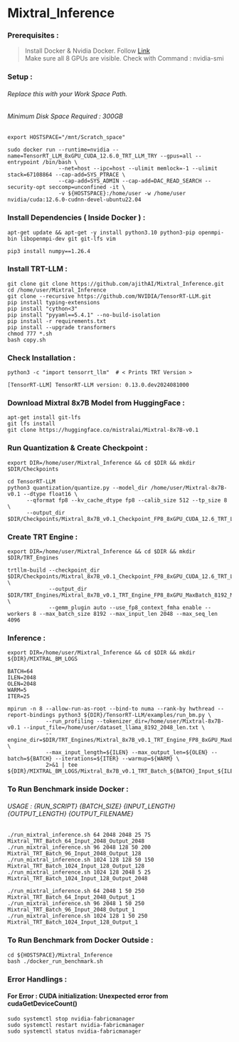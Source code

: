 # Mixtral_Inference

### Prerequisites : 
> Install Docker & Nvidia Docker. Follow [Link](https://docs.nvidia.com/datacenter/cloud-native/container-toolkit/latest/install-guide.html) </br>
> Make sure all 8 GPUs are visible. Check with Command : nvidia-smi 

### Setup : 

###### Replace this with your Work Space Path. 
###### Minimum Disk Space Required : 300GB
```
export HOSTSPACE="/mnt/Scratch_space"  
```
```
sudo docker run --runtime=nvidia --name=TensorRT_LLM_8xGPU_CUDA_12.6.0_TRT_LLM_TRY --gpus=all --entrypoint /bin/bash \
                --net=host --ipc=host --ulimit memlock=-1 --ulimit stack=67108864 --cap-add=SYS_PTRACE \
                --cap-add=SYS_ADMIN --cap-add=DAC_READ_SEARCH --security-opt seccomp=unconfined -it \
                -v ${HOSTSPACE}:/home/user -w /home/user nvidia/cuda:12.6.0-cudnn-devel-ubuntu22.04
```

### Install Dependencies ( Inside Docker ) : 

```
apt-get update && apt-get -y install python3.10 python3-pip openmpi-bin libopenmpi-dev git git-lfs vim
```
```
pip3 install numpy==1.26.4
```
### Install TRT-LLM : 
```
git clone git clone https://github.com/ajithAI/Mixtral_Inference.git
cd /home/user/Mixtral_Inference
git clone --recursive https://github.com/NVIDIA/TensorRT-LLM.git
pip install typing-extensions
pip install "cython<3"
pip install "pyyaml==5.4.1" --no-build-isolation
pip install -r requirements.txt
pip install --upgrade transformers
chmod 777 *.sh 
bash copy.sh 
```

### Check Installation : 

```
python3 -c "import tensorrt_llm"  # < Prints TRT Version >
```
```
[TensorRT-LLM] TensorRT-LLM version: 0.13.0.dev2024081000
```

### Download Mixtral 8x7B Model from HuggingFace : 

```
apt-get install git-lfs 
git lfs install 
git clone https://huggingface.co/mistralai/Mixtral-8x7B-v0.1
```

### Run Quantization & Create Checkpoint :
```
export DIR=/home/user/Mixtral_Inference && cd $DIR && mkdir $DIR/Checkpoints
```
```
cd TensorRT-LLM
python3 quantization/quantize.py --model_dir /home/user/Mixtral-8x7B-v0.1 --dtype float16 \
      --qformat fp8 --kv_cache_dtype fp8 --calib_size 512 --tp_size 8 \
      --output_dir $DIR/Checkpoints/Mixtral_8x7B_v0.1_Checkpoint_FP8_8xGPU_CUDA_12.6_TRT_LLM_0.13
```

### Create TRT Engine :

```
export DIR=/home/user/Mixtral_Inference && cd $DIR && mkdir $DIR/TRT_Engines
```
```
trtllm-build --checkpoint_dir $DIR/Checkpoints/Mixtral_8x7B_v0.1_Checkpoint_FP8_8xGPU_CUDA_12.6_TRT_LLM_0.13 \
             --output_dir $DIR/TRT_Engines/Mixtral_8x7B_v0.1_TRT_Engine_FP8_8xGPU_MaxBatch_8192_MaxSeqLen_4096_CUDA_12.6_TRT_LLM_0.13_TP_8 \
             --gemm_plugin auto --use_fp8_context_fmha enable --workers 8 --max_batch_size 8192 --max_input_len 2048 --max_seq_len 4096 
```
   

### Inference : 
```
export DIR=/home/user/Mixtral_Inference && cd $DIR && mkdir ${DIR}/MIXTRAL_BM_LOGS
```
```
BATCH=64
ILEN=2048
OLEN=2048
WARM=5
ITER=25
```
```
mpirun -n 8 --allow-run-as-root --bind-to numa --rank-by hwthread --report-bindings python3 ${DIR}/TensorRT-LLM/examples/run_bm.py \ 
            --run_profiling --tokenizer_dir=/home/user/Mixtral-8x7B-v0.1 --input_file=/home/user/dataset_llama_8192_2048_len.txt \
            --engine_dir=$DIR/TRT_Engines/Mixtral_8x7B_v0.1_TRT_Engine_FP8_8xGPU_MaxBatch_8192_MaxSeqLen_4096_CUDA_12.6_TRT_LLM_0.13_TP_8  \ 
            --max_input_length=${ILEN} --max_output_len=${OLEN} --batch=${BATCH} --iterations=${ITER} --warmup=${WARM} \ 
            2>&1 | tee ${DIR}/MIXTRAL_BM_LOGS/Mixtral_8x7B_v0.1_TRT_Batch_${BATCH}_Input_${ILEN}_Output_{OLEN}_RUN.txt
```

### To Run Benchmark inside Docker : 

###### USAGE : {RUN_SCRIPT}  {BATCH_SIZE}  {INPUT_LENGTH}  {OUTPUT_LENGTH}  {OUTPUT_FILENAME}

```
./run_mixtral_inference.sh 64 2048 2048 25 75 Mixtral_TRT_Batch_64_Input_2048_Output_2048
./run_mixtral_inference.sh 96 2048 128 50 200 Mixtral_TRT_Batch_96_Input_2048_Output_128
./run_mixtral_inference.sh 1024 128 128 50 150 Mixtral_TRT_Batch_1024_Input_128_Output_128
./run_mixtral_inference.sh 1024 128 2048 5 25 Mixtral_TRT_Batch_1024_Input_128_Output_2048

./run_mixtral_inference.sh 64 2048 1 50 250 Mixtral_TRT_Batch_64_Input_2048_Output_1
./run_mixtral_inference.sh 96 2048 1 50 250 Mixtral_TRT_Batch_96_Input_2048_Output_1
./run_mixtral_inference.sh 1024 128 1 50 250 Mixtral_TRT_Batch_1024_Input_128_Output_1
```

### To Run Benchmark from Docker Outside : 

```
cd ${HOSTSPACE}/Mixtral_Inference
bash ./docker_run_benchmark.sh 
```


### Error Handlings : 

#### For Error : CUDA initialization: Unexpected error from cudaGetDeviceCount()

```
sudo systemctl stop nvidia-fabricmanager
sudo systemctl restart nvidia-fabricmanager
sudo systemctl status nvidia-fabricmanager
```
